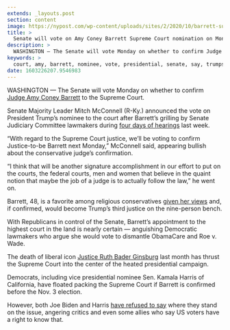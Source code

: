 ```yaml
--- 
extends: _layouts.post 
section: content 
image: https://nypost.com/wp-content/uploads/sites/2/2020/10/barrett-supreme-court.jpg?quality=90&strip=all&w=1200 
title: > 
  Senate will vote on Amy Coney Barrett Supreme Court nomination on Monday 
description: > 
  WASHINGTON — The Senate will vote Monday on whether to confirm Judge Amy Coney Barrett to the Supreme Court.Senate Majority Leader Mitch McConnell (R-Ky.) announced the vote on President Trump’s nominee to the court after Barrett’s grilling by Senate Judiciary Committee lawmakers during four days of hearings last week.“With regard to the Supreme Court justice, we’ll be voting to confirm Justice-to-be Barrett next Monday,” McConnell said, appearing bullish about the conservative judge’s confirmation.The death of liberal icon Justice Ruth Bader Ginsburg last month has thrust the Supreme Court into the center of the heated presidential campaign.Democrats, including vice presidential nominee Sen. Kamala Harris of California, have floated packing the Supreme Court if Barrett is confirmed before the Nov. 3 election. 
keywords: > 
  court, amy, barrett, nominee, vote, presidential, senate, say, trumps, justice, nomination, supreme, coney 
date: 1603226207.9546983 
--- 
```

<div><p>WASHINGTON &#8212; The Senate will vote Monday on whether to confirm <a href="https://nypost.com/2020/10/15/democrats-enraged-as-feinstein-graham-hug-romney-assures-barrett/" rel="noopener noreferrer" target="_blank">Judge Amy Coney Barrett</a> to the Supreme Court.</p>
<p>Senate Majority Leader Mitch McConnell (R-Ky.) announced the vote on President Trump&#8217;s nominee to the court after Barrett&#8217;s grilling by Senate Judiciary Committee lawmakers during <a href="https://nypost.com/2020/10/12/democrats-turn-acb-hearing-into-emotional-obamacare-appeal/" rel="noopener noreferrer" target="_blank">four days of hearings</a> last week.</p>
<p>&#8220;With regard to the Supreme Court justice, we&#8217;ll be voting to confirm Justice-to-be Barrett next Monday,&#8221; McConnell said, appearing bullish about the conservative judge&#8217;s confirmation.</p>
<p>&#8220;I think that will be another signature accomplishment in our effort to put on the courts, the federal courts, men and women that believe in the quaint notion that maybe the job of a judge is to actually follow the law,&#8221; he went on.</p>
<p>Barrett, 48, is a favorite among religious conservatives <a href="https://nypost.com/2020/09/26/amy-coney-barrett-woman-of-faith-who-says-religion-has-no-place-in-rulings/" rel="noopener noreferrer" target="_blank">given her views</a> and, if confirmed, would become Trump&#8217;s third justice on the nine-person bench.</p>
<p>With Republicans in control of the Senate, Barrett&#8217;s appointment to the highest court in the land is nearly certain &#8212; anguishing Democratic lawmakers who argue she would vote to dismantle ObamaCare and Roe v. Wade.</p>
<p>The death of liberal icon <a href="https://nypost.com/2020/09/18/supreme-court-justice-ruth-bader-ginsburg-dead-at-87/" rel="noopener noreferrer" target="_blank">Justice Ruth Bader Ginsburg</a> last month has thrust the Supreme Court into the center of the heated presidential campaign.</p>
 
<p>Democrats, including vice presidential nominee Sen. Kamala Harris of California, have floated packing the Supreme Court if Barrett is confirmed before the Nov. 3 election.</p>
<p>However, both Joe Biden and Harris <a href="https://nypost.com/2020/10/15/joe-biden-still-wont-answer-on-court-packing-depends-on-how-it-turns-out/" rel="noopener noreferrer" target="_blank">have refused to say</a> where they stand on the issue, angering critics and even some allies who say US voters have a right to know that.</p>
			</div>
